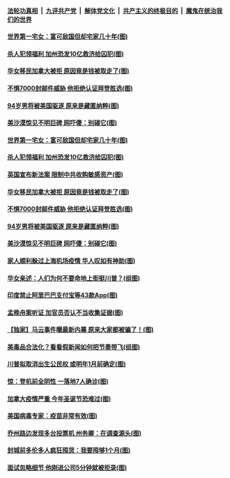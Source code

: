 

####  [法轮功真相](../../../../basic/blob/master/README.md?t=11262131) &nbsp;|&nbsp; [九评共产党](../../../../9ping.md/blob/master/README.md?t=11262131) &nbsp;|&nbsp; [解体党文化](../../../../jtdwh.md/blob/master/README.md?t=11262131)  &nbsp;|&nbsp; [共产主义的终极目的](../../../../gczydzjmd.md/blob/master/README.md?t=11262131) &nbsp;|&nbsp; [魔鬼在统治我们的世界](../../../../mgztzwmdsj.md/blob/master/README.md?t=11262131) 

#### [世界第一宅女：富可敌国但却宅家几十年(图)](../pages/p3/953835.md?t=11262131) 

#### [杀人犯领福利 加州恐发10亿救济给囚犯(图)](../pages/p3/953792.md?t=11262131) 

#### [华女移民加拿大被拒 原因竟是钱被取走了(图)](../pages/p3/953786.md?t=11262131) 

#### [不惧7000封邮件威胁 他拒绝认证拜登胜选(图)](../pages/p3/953755.md?t=11262131) 

#### [94岁男将被美国驱逐 原来是藏匿纳粹(图)](../pages/p3/953759.md?t=11262131) 

#### [美沙漠惊见不明巨碑 网吓傻：别碰它(图)](../pages/p3/953746.md?t=11262131) 

#### [世界第一宅女：富可敌国但却宅家几十年(图)](../pages/p3/953835.md?t=11262131) 

#### [杀人犯领福利 加州恐发10亿救济给囚犯(图)](../pages/p3/953792.md?t=11262131) 

#### [英国宣布新法案 限制中共收购敏感资产(图)](../pages/p3/953794.md?t=11262131) 

#### [华女移民加拿大被拒 原因竟是钱被取走了(图)](../pages/p3/953786.md?t=11262131) 

#### [不惧7000封邮件威胁 他拒绝认证拜登胜选(图)](../pages/p3/953755.md?t=11262131) 

#### [94岁男将被美国驱逐 原来是藏匿纳粹(图)](../pages/p3/953759.md?t=11262131) 

#### [美沙漠惊见不明巨碑 网吓傻：别碰它(图)](../pages/p3/953746.md?t=11262131) 

#### [家人顺利躲过上海机场疫情 华人叹如有神助(图)](../pages/p3/953710.md?t=11262131) 

#### [华女亲述：人们为何不要命地上街挺川普？(组图)](../pages/p3/953686.md?t=11262131) 

#### [印度禁止阿里巴巴支付宝等43款App(图)](../pages/p3/953682.md?t=11262131) 

#### [孟晚舟案听证 加官员否认不当收集证据(图)](../pages/p3/953679.md?t=11262131) 

#### [【独家】马云事件曝最新内幕 原来大家都被骗了！(图)](../pages/p3/953558.md?t=11262131) 

#### [美毒品合法化？看看假新闻如何把节奏带飞(组图)](../pages/p3/953656.md?t=11262131) 

#### [川普拟取消出生公民权 或明年1月前确定(图)](../pages/p3/953645.md?t=11262131) 

#### [惊：登机前全阴性 一落地7人确诊(图)](../pages/p3/953639.md?t=11262131) 

#### [加拿大疫情严重 今年圣诞节恐难过(图)](../pages/p3/953563.md?t=11262131) 

#### [美国病毒专家：疫苗非常有效(图)](../pages/p3/953552.md?t=11262131) 

#### [乔州路边发现多台投票机 州务卿：在调查源头(图)](../pages/p3/953548.md?t=11262131) 

#### [封城前多伦多人疯狂囤货：我要囤够1个月(图)](../pages/p3/953536.md?t=11262131) 

#### [面试忽略细节 他刚进公司5分钟就被拒录(图)](../pages/p3/953507.md?t=11262131) 


